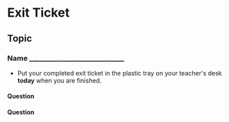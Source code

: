 
# Exit Ticket
## Topic

### Name ____________________________

- Put your completed exit ticket in the plastic tray on your teacher's desk **today** when you are finished.


#### Question



#### Question 








